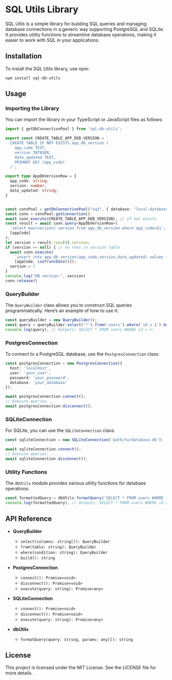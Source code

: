 # SQL Utils Library

SQL Utils is a simple library for building SQL queries and managing database connections in a generic way
supporting PostgreSQL and SQLite. It provides utility functions to streamline database operations,
making it easier to work with SQL in your applications.

## Installation

To install the SQL Utils library, use npm:

```
npm install sql-db-utils
```

## Usage

### Importing the Library

You can import the library in your TypeScript or JavaScript files as follows:

```typescript
import { getDbConnectionPool } from 'sql-db-utils';

export const CREATE_TABLE_APP_DEB_VERSION = `
  CREATE TABLE IF NOT EXISTS app_db_version (
    app_code TEXT,
    version INTEGER,
    date_updated TEXT,
    PRIMARY KEY (app_code)
  )`;

export type AppDbVersionRow = {
  app_code: string;
  version: number;
  date_updated: string;
}


const connPool = getDbConnectionPool("sq3", { database: "local-database.sq3"})
const conn = connPool.getConnection()
await conn.execute(CREATE_TABLE_APP_DEB_VERSION); // if not exists
const result = await conn.query<AppDbVersionRow>(
  `select max(version) version from app_db_version where app_code=$1`,
  [appCode]
);
let version = result.rows[0].version;
if (version == null) { // no rows in version table
  await conn.execute(
    `insert into app_db_version(app_code,version,date_updated) values ($1,$2)`,
    [appCode, isoTruncDate()]);
  version = 1
}
console.log("DB version:", version)
conn.release()
```

### QueryBuilder

The `QueryBuilder` class allows you to construct SQL queries programmatically. Here’s an example of how to use it:

```typescript
const queryBuilder = new QueryBuilder();
const query = queryBuilder.select('*').from('users').where('id = 1').build();
console.log(query); // Outputs: SELECT * FROM users WHERE id = 1;
```

### PostgresConnection

To connect to a PostgreSQL database, use the `PostgresConnection` class:

```typescript
const postgresConnection = new PostgresConnection({
  host: 'localhost',
  user: 'your_user',
  password: 'your_password',
  database: 'your_database'
});

await postgresConnection.connect();
// Execute queries...
await postgresConnection.disconnect();
```

### SQLiteConnection

For SQLite, you can use the `SQLiteConnection` class:

```typescript
const sqliteConnection = new SQLiteConnection('path/to/database.db');

await sqliteConnection.connect();
// Execute queries...
await sqliteConnection.disconnect();
```

### Utility Functions

The `dbUtils` module provides various utility functions for database operations:

```typescript
const formattedQuery = dbUtils.formatQuery('SELECT * FROM users WHERE id = ?', [1]);
console.log(formattedQuery); // Outputs: SELECT * FROM users WHERE id = 1
```

## API Reference

- **QueryBuilder**
  - `select(columns: string[]): QueryBuilder`
  - `from(table: string): QueryBuilder`
  - `where(condition: string): QueryBuilder`
  - `build(): string`

- **PostgresConnection**
  - `connect(): Promise<void>`
  - `disconnect(): Promise<void>`
  - `execute(query: string): Promise<any>`

- **SQLiteConnection**
  - `connect(): Promise<void>`
  - `disconnect(): Promise<void>`
  - `execute(query: string): Promise<any>`

- **dbUtils**
  - `formatQuery(query: string, params: any[]): string`

## License

This project is licensed under the MIT License. See the LICENSE file for more details.